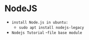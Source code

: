 # NodeJS
- `install Node.js in ubuntu:`
    - `sudo apt install nodejs-legacy`
- `Nodejs Tutorial`
    -`file base module`


